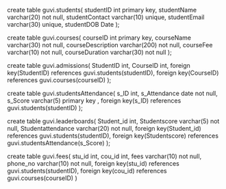create table guvi.students(
	studentID int primary key,
    studentName varchar(20) not null,
    studentContact varchar(10) unique,
    studentEmail varchar(30) unique,
    studentDOB Date
);

create table guvi.courses(
	courseID int primary key,
    courseName varchar(30) not null,
    courseDescription varchar(200) not null,
    courseFee varchar(10) not null,
    courseDuration varchar(30) not null
);

create table guvi.admissions(
	StudentID int,
    CourseID int,
    foreign key(StudentID) references guvi.students(studentID),
    foreign key(CourseID) references guvi.courses(courseID)
);

create table guvi.studentsAttendance(
    s_ID int,
    s_Attendance date not null,
    s_Score varchar(5) primary key ,
	foreign key(s_ID) references guvi.students(studentID)
);

create table guvi.leaderboards(
	Student_id int,
    Studentscore varchar(5) not null,
    Studentattendance varchar(20) not null,
    foreign key(Student_id) references guvi.students(studentID),
    foreign key(Studentscore) references guvi.studentsAttendance(s_Score)
);

create table guvi.fees(
	stu_id int,
    cou_id int,
    fees varchar(10) not null,
    phone_no varchar(10) not null,
    foreign key(stu_id) references guvi.students(studentID),
    foreign key(cou_id) references guvi.courses(courseID)
)
